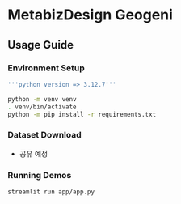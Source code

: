 # MetabizDesign Geogeni

## Usage Guide
### Environment Setup
```bash
'''python version => 3.12.7'''

python -m venv venv
. venv/bin/activate
python -m pip install -r requirements.txt
```

### Dataset Download
- 공유 예정

### Running Demos
```bash
streamlit run app/app.py
```